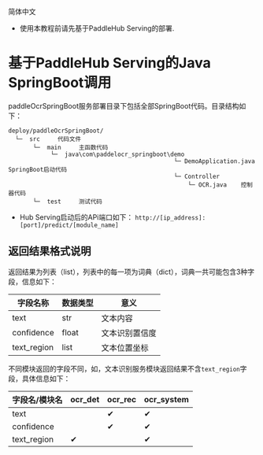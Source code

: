简体中文

- 使用本教程前请先基于PaddleHub Serving的部署.

# 基于PaddleHub Serving的Java SpringBoot调用

paddleOcrSpringBoot服务部署目录下包括全部SpringBoot代码。目录结构如下：
```
deploy/paddleOcrSpringBoot/
  └─  src     代码文件
       └─  main     主函数代码
            └─  java\com\paddelocr_springboot\demo
                                               └─ DemoApplication.java  SpringBoot启动代码
                                               └─ Controller  
                                                   └─ OCR.java    控制器代码
       └─  test     测试代码
```

- Hub Serving启动后的APi端口如下：
`http://[ip_address]:[port]/predict/[module_name]`  

## 返回结果格式说明
返回结果为列表（list），列表中的每一项为词典（dict），词典一共可能包含3种字段，信息如下：

|字段名称|数据类型|意义|
|-|-|-|
|text|str|文本内容|
|confidence|float| 文本识别置信度|
|text_region|list|文本位置坐标|

不同模块返回的字段不同，如，文本识别服务模块返回结果不含`text_region`字段，具体信息如下：

|字段名/模块名|ocr_det|ocr_rec|ocr_system|
|-|-|-|-|
|text||✔|✔|
|confidence||✔|✔|
|text_region|✔||✔|
